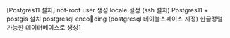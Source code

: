 [Postgres11 설치]
not-root user 생성
locale 설정
(ssh 설치)
Postgres11 + postgis 설치
postgresql encoding
(postgresql 테이블스페이스 지정)
한글정렬 가능한 데이터베이스로 생성1
